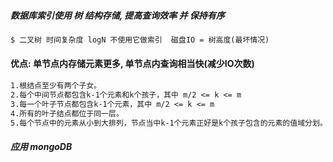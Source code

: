 

##### 数据库索引使用 树 结构存储, 提高查询效率 并 保持有序
```markdown
$ 二叉树 时间复杂度 logN 不使用它做索引  磁盘IO = 树高度(最坏情况)
```
#### 优点: 单节点内存储元素更多, 单节点内查询相当快(减少IO次数)

```markdown
1.根结点至少有两个子女。
2.每个中间节点都包含k-1个元素和k个孩子，其中 m/2 <= k <= m
3.每一个叶子节点都包含k-1个元素，其中 m/2 <= k <= m
4.所有的叶子结点都位于同一层。
5.每个节点中的元素从小到大排列，节点当中k-1个元素正好是k个孩子包含的元素的值域分划。
```

##### 应用 mongoDB